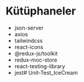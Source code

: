 # Kütüphaneler

- json-server
- axios
- tailwindcss
- react-icons
- @redux-js/toolkit
- redux-moc-store
- react-testing-library
- jest# Unit-Test_IceCream
